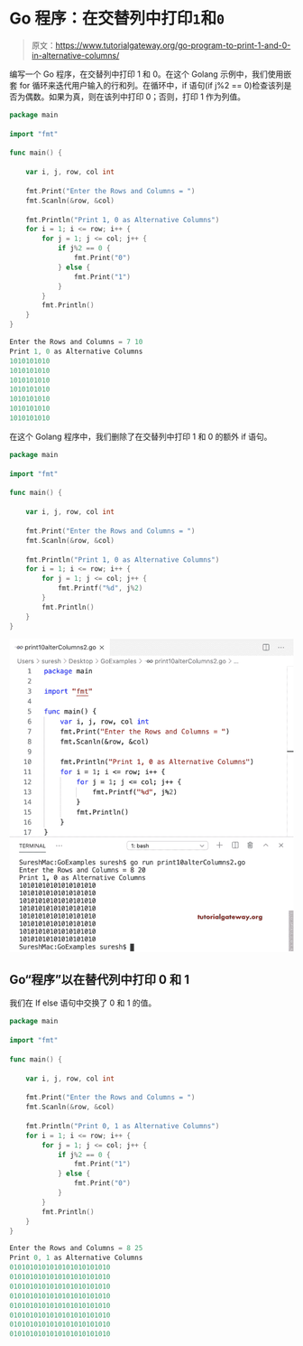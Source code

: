 # Go 程序：在交替列中打印`1`和`0`

> 原文：<https://www.tutorialgateway.org/go-program-to-print-1-and-0-in-alternative-columns/>

编写一个 Go 程序，在交替列中打印 1 和 0。在这个 Golang 示例中，我们使用嵌套 for 循环来迭代用户输入的行和列。在循环中，if 语句(if j%2 == 0)检查该列是否为偶数。如果为真，则在该列中打印 0；否则，打印 1 作为列值。

```go
package main

import "fmt"

func main() {

    var i, j, row, col int

    fmt.Print("Enter the Rows and Columns = ")
    fmt.Scanln(&row, &col)

    fmt.Println("Print 1, 0 as Alternative Columns")
    for i = 1; i <= row; i++ {
        for j = 1; j <= col; j++ {
            if j%2 == 0 {
                fmt.Print("0")
            } else {
                fmt.Print("1")
            }
        }
        fmt.Println()
    }
}
```

```go
Enter the Rows and Columns = 7 10
Print 1, 0 as Alternative Columns
1010101010
1010101010
1010101010
1010101010
1010101010
1010101010
1010101010
```

在这个 Golang 程序中，我们删除了在交替列中打印 1 和 0 的额外 if 语句。

```go
package main

import "fmt"

func main() {

    var i, j, row, col int

    fmt.Print("Enter the Rows and Columns = ")
    fmt.Scanln(&row, &col)

    fmt.Println("Print 1, 0 as Alternative Columns")
    for i = 1; i <= row; i++ {
        for j = 1; j <= col; j++ {
            fmt.Printf("%d", j%2)
        }
        fmt.Println()
    }
}
```

![Go Program to Print 1 and 0 in Alternative Columns 2](img/f3473c45ea848e5c47cb3c738d0a14ee.png)

## Go“程序”以在替代列中打印 0 和 1

我们在 If else 语句中交换了 0 和 1 的值。

```go
package main

import "fmt"

func main() {

    var i, j, row, col int

    fmt.Print("Enter the Rows and Columns = ")
    fmt.Scanln(&row, &col)

    fmt.Println("Print 0, 1 as Alternative Columns")
    for i = 1; i <= row; i++ {
        for j = 1; j <= col; j++ {
            if j%2 == 0 {
                fmt.Print("1")
            } else {
                fmt.Print("0")
            }
        }
        fmt.Println()
    }
}
```

```go
Enter the Rows and Columns = 8 25
Print 0, 1 as Alternative Columns
0101010101010101010101010
0101010101010101010101010
0101010101010101010101010
0101010101010101010101010
0101010101010101010101010
0101010101010101010101010
0101010101010101010101010
0101010101010101010101010
```